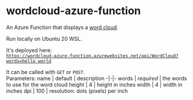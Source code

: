 # wordcloud-azure-function

An Azure Function that displays a
[word cloud](https://github.com/amueller/word_cloud).

Run locally on Ubuntu 20 WSL.

It's deployed here:  
[`https://wordcloud-azure-function.azurewebsites.net/api/WordCloud?words=hello world`](https://wordcloud-azure-function.azurewebsites.net/api/WordCloud?words=hello%20world)

It can be called with `GET` or `POST`.  
Parameters:
name | default | description
-|-|-
words | *required* | the words to use for the word cloud
height | 4 | height in inches
width | 4 | width in inches
dpi | 100 | resolution: dots (pixels) per inch
